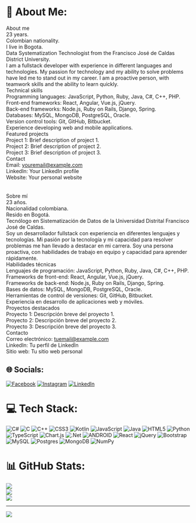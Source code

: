 # 💫 About Me:
About me<br>23 years.<br>Colombian nationality.<br>I live in Bogota.<br>Data Systematization Technologist from the Francisco José de Caldas District University.<br>I am a fullstack developer with experience in different languages and technologies. My passion for technology and my ability to solve problems have led me to stand out in my career. I am a proactive person, with teamwork skills and the ability to learn quickly.<br>Technical skills<br>Programming languages: JavaScript, Python, Ruby, Java, C#, C++, PHP.<br>Front-end frameworks: React, Angular, Vue.js, jQuery.<br>Back-end frameworks: Node.js, Ruby on Rails, Django, Spring.<br>Databases: MySQL, MongoDB, PostgreSQL, Oracle.<br>Version control tools: Git, GitHub, Bitbucket.<br>Experience developing web and mobile applications.<br>Featured projects<br>Project 1: Brief description of project 1.<br>Project 2: Brief description of project 2.<br>Project 3: Brief description of project 3.<br>Contact<br>Email: youremail@example.com<br>LinkedIn: Your LinkedIn profile<br>Website: Your personal website<br><br><br>Sobre mí<br>23 años.<br>Nacionalidad colombiana.<br>Resido en Bogotá.<br>Tecnólogo en Sistematización de Datos de la Universidad Distrital Francisco José de Caldas.<br>Soy un desarrollador fullstack con experiencia en diferentes lenguajes y tecnologías. Mi pasión por la tecnología y mi capacidad para resolver problemas me han llevado a destacar en mi carrera. Soy una persona proactiva, con habilidades de trabajo en equipo y capacidad para aprender rápidamente.<br>Habilidades técnicas<br>Lenguajes de programación: JavaScript, Python, Ruby, Java, C#, C++, PHP.<br>Frameworks de front-end: React, Angular, Vue.js, jQuery.<br>Frameworks de back-end: Node.js, Ruby on Rails, Django, Spring.<br>Bases de datos: MySQL, MongoDB, PostgreSQL, Oracle.<br>Herramientas de control de versiones: Git, GitHub, Bitbucket.<br>Experiencia en desarrollo de aplicaciones web y móviles.<br>Proyectos destacados<br>Proyecto 1: Descripción breve del proyecto 1.<br>Proyecto 2: Descripción breve del proyecto 2.<br>Proyecto 3: Descripción breve del proyecto 3.<br>Contacto<br>Correo electrónico: tuemail@example.com<br>LinkedIn: Tu perfil de LinkedIn<br>Sitio web: Tu sitio web personal


## 🌐 Socials:
[![Facebook](https://img.shields.io/badge/Facebook-%231877F2.svg?logo=Facebook&logoColor=white)](https://facebook.com/julian.almanza1930) [![Instagram](https://img.shields.io/badge/Instagram-%23E4405F.svg?logo=Instagram&logoColor=white)](https://instagram.com/julian30_07) [![LinkedIn](https://img.shields.io/badge/LinkedIn-%230077B5.svg?logo=linkedin&logoColor=white)](https://linkedin.com/in/Julian_Almanza_Dev) 

# 💻 Tech Stack:
![C#](https://img.shields.io/badge/c%23-%23239120.svg?style=for-the-badge&logo=c-sharp&logoColor=white) ![C](https://img.shields.io/badge/c-%2300599C.svg?style=for-the-badge&logo=c&logoColor=white) ![C++](https://img.shields.io/badge/c++-%2300599C.svg?style=for-the-badge&logo=c%2B%2B&logoColor=white) ![CSS3](https://img.shields.io/badge/css3-%231572B6.svg?style=for-the-badge&logo=css3&logoColor=white) ![Kotlin](https://img.shields.io/badge/kotlin-%230095D5.svg?style=for-the-badge&logo=kotlin&logoColor=white) ![JavaScript](https://img.shields.io/badge/javascript-%23323330.svg?style=for-the-badge&logo=javascript&logoColor=%23F7DF1E) ![Java](https://img.shields.io/badge/java-%23ED8B00.svg?style=for-the-badge&logo=java&logoColor=white) ![HTML5](https://img.shields.io/badge/html5-%23E34F26.svg?style=for-the-badge&logo=html5&logoColor=white) ![Python](https://img.shields.io/badge/python-3670A0?style=for-the-badge&logo=python&logoColor=ffdd54) ![TypeScript](https://img.shields.io/badge/typescript-%23007ACC.svg?style=for-the-badge&logo=typescript&logoColor=white) ![Chart.js](https://img.shields.io/badge/chart.js-F5788D.svg?style=for-the-badge&logo=chart.js&logoColor=white) ![.Net](https://img.shields.io/badge/.NET-5C2D91?style=for-the-badge&logo=.net&logoColor=white) ![ANDROID](https://img.shields.io/badge/android-%2320232a.svg?style=for-the-badge&logo=android&logoColor=%a4c639) ![React](https://img.shields.io/badge/react-%2320232a.svg?style=for-the-badge&logo=react&logoColor=%2361DAFB) ![jQuery](https://img.shields.io/badge/jquery-%230769AD.svg?style=for-the-badge&logo=jquery&logoColor=white) ![Bootstrap](https://img.shields.io/badge/bootstrap-%23563D7C.svg?style=for-the-badge&logo=bootstrap&logoColor=white) ![MySQL](https://img.shields.io/badge/mysql-%2300f.svg?style=for-the-badge&logo=mysql&logoColor=white) ![Postgres](https://img.shields.io/badge/postgres-%23316192.svg?style=for-the-badge&logo=postgresql&logoColor=white) ![MongoDB](https://img.shields.io/badge/MongoDB-%234ea94b.svg?style=for-the-badge&logo=mongodb&logoColor=white) ![NumPy](https://img.shields.io/badge/numpy-%23013243.svg?style=for-the-badge&logo=numpy&logoColor=white)
# 📊 GitHub Stats:
![](https://github-readme-stats.vercel.app/api?username=JulianAlmanza&theme=react&hide_border=false&include_all_commits=true&count_private=false)<br/>
![](https://github-readme-streak-stats.herokuapp.com/?user=JulianAlmanza&theme=react&hide_border=false)<br/>
![](https://github-readme-stats.vercel.app/api/top-langs/?username=JulianAlmanza&theme=react&hide_border=false&include_all_commits=true&count_private=false&layout=compact)

---
[![](https://visitcount.itsvg.in/api?id=JulianAlmanza&icon=0&color=0)](https://visitcount.itsvg.in)

<!-- Proudly created with GPRM ( https://gprm.itsvg.in ) -->
